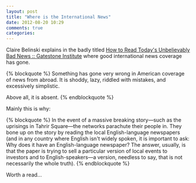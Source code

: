 ```yaml
---
layout: post
title: "Where is the International News"
date: 2012-08-20 10:29
comments: true
categories: 
---
```


Claire Belinski explains in the badly titled [How to Read Today's Unbelievably Bad News :: Gatestone Institute](http://www.gatestoneinstitute.org/3294/how-to-read-today-unbelievably-bad-news) where good international news coverage has gone.

{% blockquote %}
Something has gone very wrong in American coverage of news from abroad. It is shoddy, lazy, riddled with mistakes, and excessively simplistic.

Above all, it is absent.
{% endblockquote %}

Mainly this is why:

{% blockquote %}
In the event of a massive breaking story—such as the uprisings in Tahrir Square—the networks parachute their people in. They bone up on the story by reading the local English-language newspapers (and in any country where English isn't widely spoken, it is important to ask: Why does it have an English-language newspaper? The answer, usually, is that the paper is trying to sell a particular version of local events to investors and to English-speakers—a version, needless to say, that is not necessarily the whole truth).
{% endblockquote %}

Worth a read...
